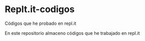 # Replt.it-codigos
Códigos que he probado en repl.it

En este repositorio almaceno códigos que he trabajado en repl.it
